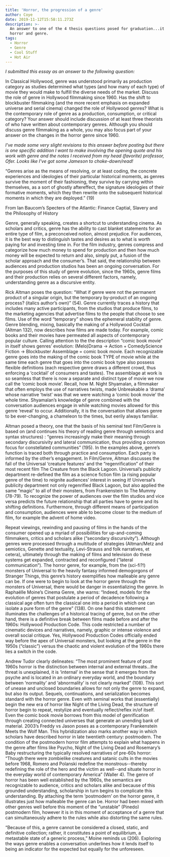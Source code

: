 ```yaml
---
title: 'Horror, the progression of a genre'
author: Coye
date: 2019-11-12T15:58:11.273Z
description: >-
  An answer to one of the 4 thesis questions posed for graduation...it's about
  horror and genre. 
tags:
  - Horror
  - Genre
  - Cool Stuff
  - Hot Air
---
```

_I submitted this essay as an answer to the following question:_ 

In Classical Hollywood, genre was understood primarily as production category as studies determined what types (and how many of each type) of movie they would make to fulfill the diverse needs of the market. Discuss the role of genre in Hollywood filmmaking since 1960. Has the shift to blockbuster filmmaking (and the more recent emphasis on expanded universe and serial cinema) changed the role of Hollywood genres? What is the contemporary role of genre as a production, consumption, or critical category? Your answer should include discussion of at least three theorists of who have written about contemporary genres. Although you should discuss genre filmmaking as a whole, you may also focus part of your answer on the changes in the horror genre since 1960.

_I've made some very slight revisions to this answer before posting but there is one specific addition I want to make involving the opening quote and his work with genre and the notes I received from my head (favorite) professor, Ofer. Looks like I've got some Jameson to choke-down/read!_



“Genres arise as the means of resolving, or at least coding, the concrete experiences and ideologies of their particular historical moments, as genres survive the moment of their fashioning, they survive by carrying within themselves, as a sort of ghostly aftereffect, the signature ideologies of their formative moments, which they then rewrite onto the subsequent historical moments in which they are deployed.” (19)

From Ian Baucom’s Specters of the Atlantic: Finance Captial, Slavery and the Philosophy of History

Genre, generally speaking, creates a shortcut to understanding cinema. As scholars and critics, genre has the ability to cast blanket statements for an entire type of film, a preconceived notion, almost prejudice. For audiences, it is the best way to distinguish tastes and desires as to what is worth paying for and investing time in. For the film industry, genres compress and categorize how much money to spend for production and then how much money will be expected to return and also, simply put, a fusion of the scholar approach and the consumer’s. That said, the relationship between audiences and production studios has been an ongoing conversation. For the purposes of this study of genre evolution, since the 1960s, genre films and their production relies on several different factors, namely, understanding genre as a discursive entity.  

Rick Altman poses the question: “What if genre were not the permanent product of a singular origin, but the temporary by-product of an ongoing process? (italics author’s own)” (54). Genre currently traces a history that includes many active participants, from the studios that produce films, to the marketing agencies that advertise films to the people that choose to see films. Use of the word “temporary” shows the ephemeral stability of genre. Genre blending, mixing, basically the making of a Hollywood Cocktail (Altman 132), now describes how films are made today. For example, comic books and their movies have permeated all aspects of contemporary popular culture. Calling attention to the the description “comic book movie” in itself shows genres’ evolution: (Melo)Drama → Action + ComedyScience Fiction → Blockbuster Assemblage = comic book movie. Each recognizable genre goes into the making of the comic book TYPE of movie while at the same time each genre that goes into the comic book type also possess flexible definitions (each respective genre draws a different crowd, thus enforcing a ‘cocktail’ of consumers and tastes). The assemblage at work is so seamless that there is now a separate and distinct type of movie we now call the ‘comic book movie’. Recall, how M. Night Shyamalan, a filmmaker that often employs the use of narratives twists, made Unbreakable a ‘drama’ whose narrative ‘twist’ was that we were watching a ‘comic book movie’ the whole time. Shyamalan’s knowledge of genre combined with the conversation audiences engage in while watching movies allowed for this genre ‘reveal’ to occur. Additionally, it is the conversation that allows genre to be ever-changing, a chameleon to the times, but eerily always familiar.  

Altman posed a theory, one that the basis of his seminal text Film/Genre is based on (and continues his theory of reading genre through semiotics and syntax structures) : “genres increasingly make their meaning through secondary discursivity and lateral communication, thus providing a common focus for constellated communities” (195). In the examples above, genre’s function is traced both through practice and consumption. Each party is informed by the other’s engagement. In Film/Genre, Altman discusses the fall of the Universal ‘creature features’ and the “regenrification” of their most recent film The Creature from the Black Lagoon. Universal’s publicity department re-defined the film as a science fiction film (a rising popular genre of the time) to reignite audiences’ interest in seeing it! Universal’s publicity department not only regenrified Black Lagoon, but also applied the same “magic” to all of their monsters, from Frankenstein to The Mummy (78-79). To recognize the power of audiences over the film studios and vice versa predicts the future relationship that all parties have to genre and its shifting definitions. Furthermore, through different means of participation and consumption, audiences were able to become closer to the medium of film, for example the advent of home video. 

Repeat viewings, rewinding and pausing of films in the hands of the consumer opened up a myriad of possibilities for up-and-coming filmmakers, critics and scholars alike (“secondary discursivity”). Although genres were processed through a multitude of strategies (Altman/Metz and semiotics, Genette and textuality, Levi-Strauss and folk narratives, et cetera), ultimately through the making of films and television do these systems get expanded, contracted and reconfigured (“lateral communication”). The horror genre, for example, from the (sci-fi?!) monsters of Universal to the heavily fantasy informed demogorgons of Stranger Things, this genre’s history exemplifies how malleable any genre can be. If one were to begin to look at the horror genre through the monsters of Universal, there would be danger in essentializing the genre. In Raphaëlle Moine’s Cinema Genre, she warns: “Indeed, models for the evolution of genres that postulate a period of decadence following a classical age often turn the classical one into a period in which  one can isolate a pure form of the genre” (138). On one hand this statement illuminates the challenges of a historical tracing of genre, but on the other hand, there is a definitive break between films made before and after the 1960s: Hollywood Production Code. This code restricted a number of cinematic devices and narratives, namely, graphic or intense violence and overall social critique. Yes, Hollywood Production Codes officially ended way before the apex of Universal monsters, but looking at the genre in the 1950s (“classic”) versus the chaotic and violent evolution of the 1960s there lies a switch in the code. 

Andrew Tudor clearly delineates: “The most prominent feature of post 1960s horror is the distinction between internal and external threats...the threat is unexplained, it is ‘internal’ in the sense that it emerges from the psyche and is located in an ordinary everyday world, and the boundary between ‘normality’ and ‘abnormality’ is not clearly marked” (108). This sort of unease and unclosed boundaries allows for not only the genre to expand, but also its output. Sequels, continuations, and serialization becomes standard with the horror genre. Even with seminal works that (essentially) begin the new era of horror like Night of the Living Dead, the structure of horror begin to repeat, restylize and eventually reflect/reflex in/of itself. Even the comic book movie borrows from this model of genrification through creating connected universes that generate an unending bank of material. 2003’s Freddy vs Jason poses as a contemporary Frankenstein Meets the Wolf Man. This hybridization also marks another way in which scholars have described horror in late twentieth century: postmodern. The condition of the postmodern horror film attempts to explain what happens in the genre after films like Psycho, Night of the Living Dead and Rosemary’s Baby restructuring the typically resolved narratives of pre-60s horror: “Though there were zombielike creatures and satanic cults in the movies before 1968, Romero and Polanski redefine the monstrous--thereby redefining the role of the hero and the victim as well--and situate horror in the everyday world of contemporary America” (Waller 4). The genre of horror has been well established by the 1960s, the semantics are recognizable to audience, critics and scholars alike and because of this grounded understanding, scholarship in turn begins to complicate this understanding. By attaching the term ‘postmodern’ on the horror genre, it illustrates just how malleable the genre can be. Horror had been mixed with other genres well before this moment of the “unstable” (Pinedo) postmodern film, however it is in this moment of acceptance of a genre that can simultaneously adhere to the rules while also distorting the same rules. 

“Because of this, a genre cannot be considered a closed, static, and definitive collection; rather, it constitutes a point of equilibrium, a metastable state of a generic process,” Moine reminds us (206). Exploring the ways genre enables a conversation underlines how it lends itself to being an indicator for the expected but equally for the unforeseen.
